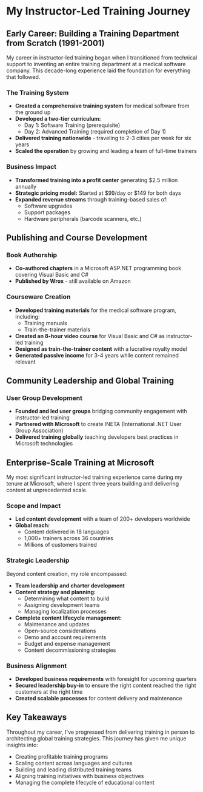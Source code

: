 # My Instructor-Led Training Journey

## Early Career: Building a Training Department from Scratch (1991-2001)

My career in instructor-led training began when I transitioned from technical support to inventing an entire training department at a medical software company. This decade-long experience laid the foundation for everything that followed.

### The Training System
- **Created a comprehensive training system** for medical software from the ground up
- **Developed a two-tier curriculum:**
    - Day 1: Software Training (prerequisite)
    - Day 2: Advanced Training (required completion of Day 1)
- **Delivered training nationwide** - traveling to 2-3 cities per week for six years
- **Scaled the operation** by growing and leading a team of full-time trainers

### Business Impact
- **Transformed training into a profit center** generating $2.5 million annually
- **Strategic pricing model:** Started at $99/day or $149 for both days
- **Expanded revenue streams** through training-based sales of:
    - Software upgrades
    - Support packages
    - Hardware peripherals (barcode scanners, etc.)

## Publishing and Course Development

### Book Authorship
- **Co-authored chapters** in a Microsoft ASP.NET programming book covering Visual Basic and C#
- **Published by Wrox** - still available on Amazon

### Courseware Creation
- **Developed training materials** for the medical software program, including:
    - Training manuals
    - Train-the-trainer materials
- **Created an 8-hour video course** for Visual Basic and C# as instructor-led training
- **Designed as train-the-trainer content** with a lucrative royalty model
- **Generated passive income** for 3-4 years while content remained relevant

## Community Leadership and Global Training

### User Group Development
- **Founded and led user groups** bridging community engagement with instructor-led training
- **Partnered with Microsoft** to create INETA (International .NET User Group Association)
- **Delivered training globally** teaching developers best practices in Microsoft technologies

## Enterprise-Scale Training at Microsoft

My most significant instructor-led training experience came during my tenure at Microsoft, where I spent three years building and delivering content at unprecedented scale.

### Scope and Impact
- **Led content development** with a team of 200+ developers worldwide
- **Global reach:**
    - Content delivered in 18 languages
    - 1,000+ trainers across 36 countries
    - Millions of customers trained

### Strategic Leadership
Beyond content creation, my role encompassed:
- **Team leadership and charter development**
- **Content strategy and planning:**
    - Determining what content to build
    - Assigning development teams
    - Managing localization processes
- **Complete content lifecycle management:**
    - Maintenance and updates
    - Open-source considerations
    - Demo and account requirements
    - Budget and expense management
    - Content decommissioning strategies

### Business Alignment
- **Developed business requirements** with foresight for upcoming quarters
- **Secured leadership buy-in** to ensure the right content reached the right customers at the right time
- **Created scalable processes** for content delivery and maintenance

## Key Takeaways

Throughout my career, I've progressed from delivering training in person to architecting global training strategies. This journey has given me unique insights into:
- Creating profitable training programs
- Scaling content across languages and cultures
- Building and leading distributed training teams
- Aligning training initiatives with business objectives
- Managing the complete lifecycle of educational content